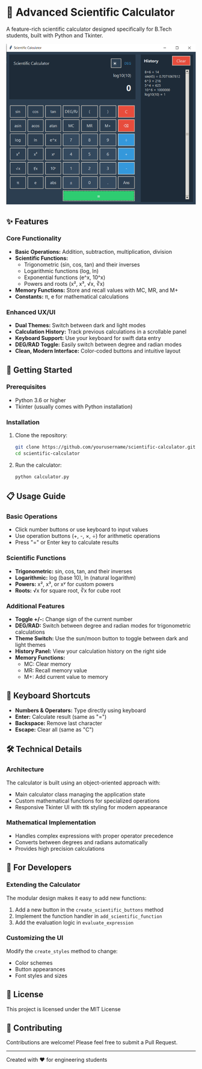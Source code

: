 # 🧮 Advanced Scientific Calculator

A feature-rich scientific calculator designed specifically for B.Tech students, built with Python and Tkinter.

![Calculator Preview](/scin.png)

## ✨ Features

### Core Functionality
- **Basic Operations:** Addition, subtraction, multiplication, division
- **Scientific Functions:** 
  - Trigonometric (sin, cos, tan) and their inverses
  - Logarithmic functions (log, ln)
  - Exponential functions (e^x, 10^x)
  - Powers and roots (x², x³, √x, ∛x)
- **Memory Functions:** Store and recall values with MC, MR, and M+
- **Constants:** π, e for mathematical calculations

### Enhanced UX/UI
- **Dual Themes:** Switch between dark and light modes
- **Calculation History:** Track previous calculations in a scrollable panel
- **Keyboard Support:** Use your keyboard for swift data entry
- **DEG/RAD Toggle:** Easily switch between degree and radian modes
- **Clean, Modern Interface:** Color-coded buttons and intuitive layout

## 🚀 Getting Started

### Prerequisites
- Python 3.6 or higher
- Tkinter (usually comes with Python installation)

### Installation

1. Clone the repository:
   ```bash
   git clone https://github.com/yourusername/scientific-calculator.git
   cd scientific-calculator
   ```

2. Run the calculator:
   ```bash
   python calculator.py
   ```

## 📋 Usage Guide

### Basic Operations
- Click number buttons or use keyboard to input values
- Use operation buttons (+, -, ×, ÷) for arithmetic operations
- Press "=" or Enter key to calculate results

### Scientific Functions
- **Trigonometric:** sin, cos, tan, and their inverses
- **Logarithmic:** log (base 10), ln (natural logarithm)
- **Powers:** x², x³, or xʸ for custom powers
- **Roots:** √x for square root, ∛x for cube root

### Additional Features
- **Toggle +/-:** Change sign of the current number
- **DEG/RAD:** Switch between degree and radian modes for trigonometric calculations
- **Theme Switch:** Use the sun/moon button to toggle between dark and light themes
- **History Panel:** View your calculation history on the right side
- **Memory Functions:**
  - MC: Clear memory
  - MR: Recall memory value
  - M+: Add current value to memory

## 🔧 Keyboard Shortcuts

- **Numbers & Operators:** Type directly using keyboard
- **Enter:** Calculate result (same as "=")
- **Backspace:** Remove last character
- **Escape:** Clear all (same as "C")

## 🛠️ Technical Details

### Architecture
The calculator is built using an object-oriented approach with:
- Main calculator class managing the application state
- Custom mathematical functions for specialized operations
- Responsive Tkinter UI with ttk styling for modern appearance

### Mathematical Implementation
- Handles complex expressions with proper operator precedence
- Converts between degrees and radians automatically
- Provides high precision calculations

## 📝 For Developers

### Extending the Calculator
The modular design makes it easy to add new functions:

1. Add a new button in the `create_scientific_buttons` method
2. Implement the function handler in `add_scientific_function`
3. Add the evaluation logic in `evaluate_expression`

### Customizing the UI
Modify the `create_styles` method to change:
- Color schemes
- Button appearances
- Font styles and sizes

## 📜 License

This project is licensed under the MIT License

## 🤝 Contributing

Contributions are welcome! Please feel free to submit a Pull Request.

---

Created with ❤️ for engineering students
